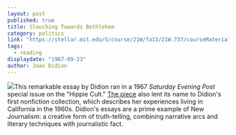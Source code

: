 ```yaml
---
layout: post
published: true
title: Slouching Towards Bethlehem
category: politics
link: "https://stellar.mit.edu/S/course/21W/fa13/21W.737/courseMaterial/topics/topic7/readings/Didion_Slouching_Towards_Bethlehem/Didion_Slouching_Towards_Bethlehem.pdf"
tags: 
  - reading
displaydate: "1967-09-23"
author: Joan Didion
---
```


![](http://photos1.blogger.com/blogger/708/657/400/DSC_0002.jpg)This remarkable essay by Didion ran in a 1967 _Saturday Evening Post_ special issue on the "Hippie Cult." <a href="https://stellar.mit.edu/S/course/21W/fa13/21W.737/courseMaterial/topics/topic7/readings/Didion_Slouching_Towards_Bethlehem/Didion_Slouching_Towards_Bethlehem.pdf">The piece</a> also lent its name to Didion's first nonfiction collection, which describes her experiences living in California in the 1960s. Didion's essays are a prime example of New Journalism: a creative form of truth-telling, combining narrative arcs and literary techniques with journalistic fact.